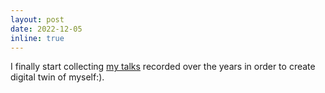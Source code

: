 ```yaml
---
layout: post
date: 2022-12-05
inline: true
---
```

I finally start collecting <a href="talks">my talks</a> recorded over the years in order to create digital twin of myself:).
